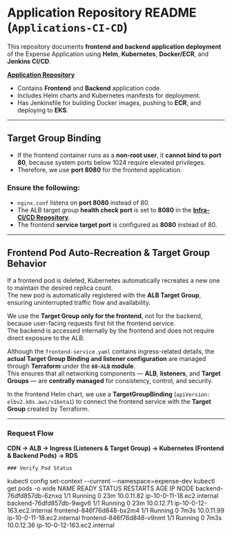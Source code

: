# Application Repository README (`Applications-CI-CD`)

This repository documents **frontend and backend application deployment** of the Expense Application using **Helm**, **Kubernetes**, **Docker/ECR**, and **Jenkins CI/CD**.

**[Application Repository](https://github.com/K-Basavaraj/Applications-CI-CD)**  
- Contains **Frontend** and **Backend** application code.  
- Includes Helm charts and Kubernetes manifests for deployment.  
- Has Jenkinsfile for building Docker images, pushing to **ECR**, and deploying to **EKS**.  

---

## Target Group Binding
- If the frontend container runs as a **non-root user**, it **cannot bind to port 80**, because system ports below 1024 require elevated privileges.  
- Therefore, we use **port 8080** for the frontend application.

### Ensure the following:
- `nginx.conf` listens on **port 8080** instead of 80.  
- The ALB target group **health check port** is set to **8080** in the **[Infra-CI/CD Repository](https://github.com/K-Basavaraj/Dev-CI-CD-Project)**.  
- The frontend **service target port** is configured as **8080** instead of 80.  

---

## Frontend Pod Auto-Recreation & Target Group Behavior

If a frontend pod is deleted, Kubernetes automatically recreates a new one to maintain the desired replica count.  
The new pod is automatically registered with the **ALB Target Group**, ensuring uninterrupted traffic flow and availability.

We use the **Target Group only for the frontend**, not for the backend, because user-facing requests first hit the frontend service.  
The backend is accessed internally by the frontend and does not require direct exposure to the ALB.

Although the `frontend-service.yaml` contains ingress-related details, the **actual Target Group Binding and listener configuration** are managed through **Terraform** under the **`60-ALB` module**.  
This ensures that all networking components — **ALB**, **listeners**, and **Target Groups** — are **centrally managed** for consistency, control, and security.

In the frontend Helm chart, we use a **TargetGroupBinding** (`apiVersion: elbv2.k8s.aws/v1beta1`) to connect the frontend service with the **Target Group** created by Terraform.

---

### Request Flow

**CDN → ALB → Ingress (Listeners & Target Group) → Kubernetes (Frontend & Backend Pods) → RDS**

```
### Verify Pod Status

```
kubectl config set-context --current --namespace=expense-dev
kubectl get pods -o wide
NAME                        READY   STATUS    RESTARTS   AGE    IP           NODE
backend-76dfd857db-6znxq    1/1     Running   0          23m    10.0.11.82   ip-10-0-11-18.ec2.internal
backend-76dfd857db-9wgv6    1/1     Running   0          23m    10.0.12.71   ip-10-0-12-163.ec2.internal
frontend-846f76d848-bx2m4   1/1     Running   0          7m3s   10.0.11.99   ip-10-0-11-18.ec2.internal
frontend-846f76d848-v9nmt   1/1     Running   0          7m3s   10.0.12.36   ip-10-0-12-163.ec2.internal
```